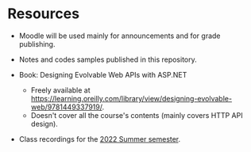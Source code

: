 # Resources

* Moodle will be used mainly for announcements and for grade publishing.

* Notes and codes samples published in this repository.

* Book: Designing Evolvable Web APIs with ASP.NET
  * Freely available at https://learning.oreilly.com/library/view/designing-evolvable-web/9781449337919/.
  * Doesn't cover all the course's contents (mainly covers HTTP API design).

* Class recordings for the [2022 Summer semester](https://educast.fccn.pt/vod/channels/1ltu5jjjum).
